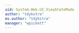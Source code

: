 ```yaml
---
uid: System.Web.UI.ViewStateMode
author: "tdykstra"
ms.author: "tdykstra"
manager: "wpickett"
---
```

